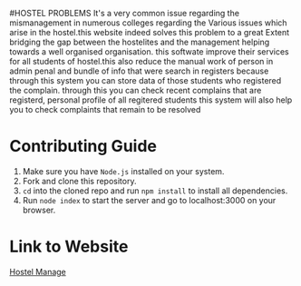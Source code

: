#HOSTEL PROBLEMS
 It's a very common issue regarding the mismanagement in numerous colleges regarding the 
Various issues which arise in the hostel.this website indeed solves this problem to a great 
Extent bridging the gap between the hostelites and the management helping towards a well 
organised organisation.
this softwate improve their services for all students of hostel.this also reduce the manual
work of person in admin penal and bundle of info that were search in registers 
 because through this system you can store data of those students who registered the complain.
through this you can check recent  complains that are registerd, personal profile of all regitered students
this system will also help you to check complaints that remain to be resolved


# Contributing Guide

1. Make sure you have `Node.js` installed on your system.
2. Fork and clone this repository.
3. `cd` into the cloned repo and run `npm install` to install all dependencies.
4. Run `node index` to start the server and go to localhost:3000 on your browser.

# Link to Website
<a href="https://hostmag.herokuapp.com/">Hostel Manage</a>

